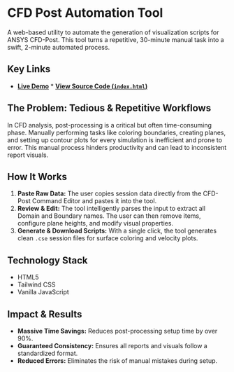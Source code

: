 # CFD Post Automation Tool

A web-based utility to automate the generation of visualization scripts for ANSYS CFD-Post. This tool turns a repetitive, 30-minute manual task into a swift, 2-minute automated process.



## Key Links

* **[Live Demo](https://github.com/midhun16042000/CFD-POST-AUTOMATION-TOOL?tab=readme-ov-file)** * **[View Source Code (`index.html`)](https://github.com/midhun16042000/CFD-POST-AUTOMATION-TOOL/blob/main/index.html)**


## The Problem: Tedious & Repetitive Workflows

In CFD analysis, post-processing is a critical but often time-consuming phase. Manually performing tasks like coloring boundaries, creating planes, and setting up contour plots for every simulation is inefficient and prone to error. This manual process hinders productivity and can lead to inconsistent report visuals.

## How It Works

1.  **Paste Raw Data:** The user copies session data directly from the CFD-Post Command Editor and pastes it into the tool.
2.  **Review & Edit:** The tool intelligently parses the input to extract all Domain and Boundary names. The user can then remove items, configure plane heights, and modify visual properties.
3.  **Generate & Download Scripts:** With a single click, the tool generates clean `.cse` session files for surface coloring and velocity plots.

## Technology Stack

* HTML5
* Tailwind CSS
* Vanilla JavaScript

## Impact & Results

* **Massive Time Savings:** Reduces post-processing setup time by over 90%.
* **Guaranteed Consistency:** Ensures all reports and visuals follow a standardized format.
* **Reduced Errors:** Eliminates the risk of manual mistakes during setup.
